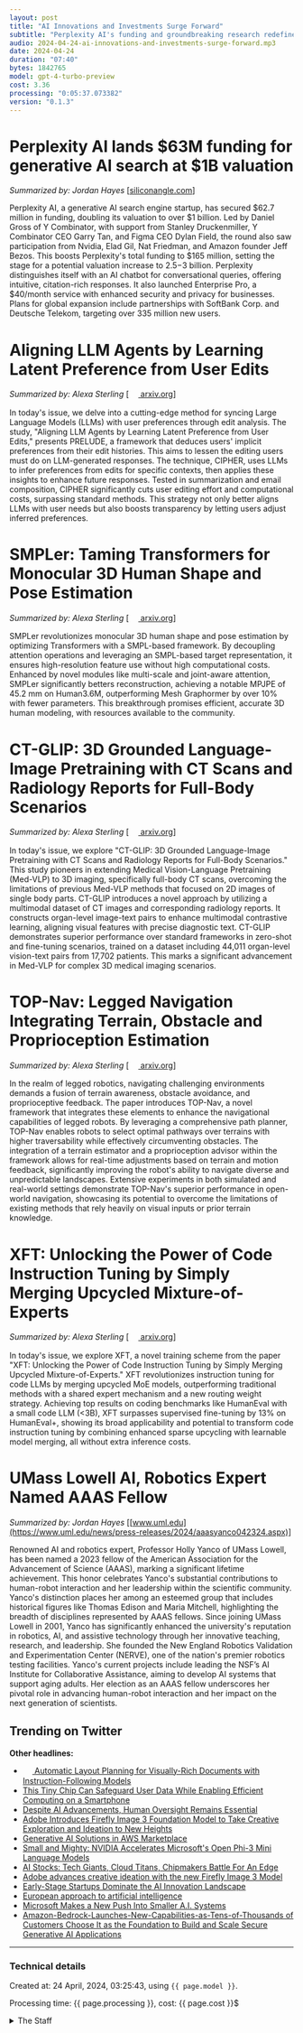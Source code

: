 ```yaml
---
layout: post
title: "AI Innovations and Investments Surge Forward"
subtitle: "Perplexity AI's funding and groundbreaking research redefine AI's future."
audio: 2024-04-24-ai-innovations-and-investments-surge-forward.mp3
date: 2024-04-24
duration: "07:40"
bytes: 1842765
model: gpt-4-turbo-preview
cost: 3.36
processing: "0:05:37.073382"
version: "0.1.3"
---
```


# Perplexity AI lands $63M funding for generative AI search at $1B valuation
_Summarized by: Jordan Hayes_ [[siliconangle.com](https://siliconangle.com/2024/04/23/perplexity-ai-lands-63m-funding-generative-ai-search-1b-valuation/)]

Perplexity AI, a generative AI search engine startup, has secured $62.7 million in funding, doubling its valuation to over $1 billion. Led by Daniel Gross of Y Combinator, with support from Stanley Druckenmiller, Y Combinator CEO Garry Tan, and Figma CEO Dylan Field, the round also saw participation from Nvidia, Elad Gil, Nat Friedman, and Amazon founder Jeff Bezos. This boosts Perplexity's total funding to $165 million, setting the stage for a potential valuation increase to $2.5-$3 billion. Perplexity distinguishes itself with an AI chatbot for conversational queries, offering intuitive, citation-rich responses. It also launched Enterprise Pro, a $40/month service with enhanced security and privacy for businesses. Plans for global expansion include partnerships with SoftBank Corp. and Deutsche Telekom, targeting over 335 million new users.

# Aligning LLM Agents by Learning Latent Preference from User Edits
_Summarized by: Alexa Sterling_ [[<img src="{{ 'images/pdf.png' | relative_url }}" style="vertical-align: middle; width: 1.2em;" /> arxiv.org](http://arxiv.org/pdf/2404.15269v1)]

In today's issue, we delve into a cutting-edge method for syncing Large Language Models (LLMs) with user preferences through edit analysis. The study, "Aligning LLM Agents by Learning Latent Preference from User Edits," presents PRELUDE, a framework that deduces users' implicit preferences from their edit histories. This aims to lessen the editing users must do on LLM-generated responses. The technique, CIPHER, uses LLMs to infer preferences from edits for specific contexts, then applies these insights to enhance future responses. Tested in summarization and email composition, CIPHER significantly cuts user editing effort and computational costs, surpassing standard methods. This strategy not only better aligns LLMs with user needs but also boosts transparency by letting users adjust inferred preferences.

# SMPLer: Taming Transformers for Monocular 3D Human Shape and Pose Estimation
_Summarized by: Alexa Sterling_ [[<img src="{{ 'images/pdf.png' | relative_url }}" style="vertical-align: middle; width: 1.2em;" /> arxiv.org](http://arxiv.org/pdf/2404.15276v1)]

SMPLer revolutionizes monocular 3D human shape and pose estimation by optimizing Transformers with a SMPL-based framework. By decoupling attention operations and leveraging an SMPL-based target representation, it ensures high-resolution feature use without high computational costs. Enhanced by novel modules like multi-scale and joint-aware attention, SMPLer significantly betters reconstruction, achieving a notable MPJPE of 45.2 mm on Human3.6M, outperforming Mesh Graphormer by over 10% with fewer parameters. This breakthrough promises efficient, accurate 3D human modeling, with resources available to the community.

# CT-GLIP: 3D Grounded Language-Image Pretraining with CT Scans and Radiology Reports for Full-Body Scenarios
_Summarized by: Alexa Sterling_ [[<img src="{{ 'images/pdf.png' | relative_url }}" style="vertical-align: middle; width: 1.2em;" /> arxiv.org](http://arxiv.org/pdf/2404.15272v1)]

In today's issue, we explore "CT-GLIP: 3D Grounded Language-Image Pretraining with CT Scans and Radiology Reports for Full-Body Scenarios." This study pioneers in extending Medical Vision-Language Pretraining (Med-VLP) to 3D imaging, specifically full-body CT scans, overcoming the limitations of previous Med-VLP methods that focused on 2D images of single body parts. CT-GLIP introduces a novel approach by utilizing a multimodal dataset of CT images and corresponding radiology reports. It constructs organ-level image-text pairs to enhance multimodal contrastive learning, aligning visual features with precise diagnostic text. CT-GLIP demonstrates superior performance over standard frameworks in zero-shot and fine-tuning scenarios, trained on a dataset including 44,011 organ-level vision-text pairs from 17,702 patients. This marks a significant advancement in Med-VLP for complex 3D medical imaging scenarios.

# TOP-Nav: Legged Navigation Integrating Terrain, Obstacle and Proprioception Estimation
_Summarized by: Alexa Sterling_ [[<img src="{{ 'images/pdf.png' | relative_url }}" style="vertical-align: middle; width: 1.2em;" /> arxiv.org](http://arxiv.org/pdf/2404.15256v1)]

In the realm of legged robotics, navigating challenging environments demands a fusion of terrain awareness, obstacle avoidance, and proprioceptive feedback. The paper introduces TOP-Nav, a novel framework that integrates these elements to enhance the navigational capabilities of legged robots. By leveraging a comprehensive path planner, TOP-Nav enables robots to select optimal pathways over terrains with higher traversability while effectively circumventing obstacles. The integration of a terrain estimator and a proprioception advisor within the framework allows for real-time adjustments based on terrain and motion feedback, significantly improving the robot's ability to navigate diverse and unpredictable landscapes. Extensive experiments in both simulated and real-world settings demonstrate TOP-Nav's superior performance in open-world navigation, showcasing its potential to overcome the limitations of existing methods that rely heavily on visual inputs or prior terrain knowledge.

# XFT: Unlocking the Power of Code Instruction Tuning by Simply Merging Upcycled Mixture-of-Experts
_Summarized by: Alexa Sterling_ [[<img src="{{ 'images/pdf.png' | relative_url }}" style="vertical-align: middle; width: 1.2em;" /> arxiv.org](http://arxiv.org/pdf/2404.15247v1)]

In today's issue, we explore XFT, a novel training scheme from the paper "XFT: Unlocking the Power of Code Instruction Tuning by Simply Merging Upcycled Mixture-of-Experts." XFT revolutionizes instruction tuning for code LLMs by merging upcycled MoE models, outperforming traditional methods with a shared expert mechanism and a new routing weight strategy. Achieving top results on coding benchmarks like HumanEval with a small code LLM (<3B), XFT surpasses supervised fine-tuning by 13% on HumanEval+, showing its broad applicability and potential to transform code instruction tuning by combining enhanced sparse upcycling with learnable model merging, all without extra inference costs.

# UMass Lowell AI, Robotics Expert Named AAAS Fellow
_Summarized by: Jordan Hayes_ [[www.uml.edu](https://www.uml.edu/news/press-releases/2024/aaasyanco042324.aspx)]

Renowned AI and robotics expert, Professor Holly Yanco of UMass Lowell, has been named a 2023 fellow of the American Association for the Advancement of Science (AAAS), marking a significant lifetime achievement. This honor celebrates Yanco's substantial contributions to human-robot interaction and her leadership within the scientific community. Yanco's distinction places her among an esteemed group that includes historical figures like Thomas Edison and Maria Mitchell, highlighting the breadth of disciplines represented by AAAS fellows. Since joining UMass Lowell in 2001, Yanco has significantly enhanced the university's reputation in robotics, AI, and assistive technology through her innovative teaching, research, and leadership. She founded the New England Robotics Validation and Experimentation Center (NERVE), one of the nation's premier robotics testing facilities. Yanco's current projects include leading the NSF’s AI Institute for Collaborative Assistance, aiming to develop AI systems that support aging adults. Her election as an AAAS fellow underscores her pivotal role in advancing human-robot interaction and her impact on the next generation of scientists.

## Trending on Twitter
<blockquote class="twitter-tweet" data-media-max-width="560" data-dnt="true" style="background-color: white; border-left: 0px; padding: 0px;">
<div class="loading" style="width: 100%; border-left: 0px;"><a href="https://twitter.com/soumithchintala/status/1782796893946347590"></a></div>
</blockquote>
<blockquote class="twitter-tweet" data-media-max-width="560" data-dnt="true" style="background-color: white; border-left: 0px; padding: 0px;">
<div class="loading" style="width: 100%; border-left: 0px;"><a href="https://twitter.com/Yampeleg/status/1782711766335561908"></a></div>
</blockquote>
<blockquote class="twitter-tweet" data-media-max-width="560" data-dnt="true" style="background-color: white; border-left: 0px; padding: 0px;">
<div class="loading" style="width: 100%; border-left: 0px;"><a href="https://twitter.com/ylecun/status/1782880907239518251"></a></div>
</blockquote>
<blockquote class="twitter-tweet" data-media-max-width="560" data-dnt="true" style="background-color: white; border-left: 0px; padding: 0px;">
<div class="loading" style="width: 100%; border-left: 0px;"><a href="https://twitter.com/AravSrinivas/status/1782776687677288851"></a></div>
</blockquote>
<blockquote class="twitter-tweet" data-media-max-width="560" data-dnt="true" style="background-color: white; border-left: 0px; padding: 0px;">
<div class="loading" style="width: 100%; border-left: 0px;"><a href="https://twitter.com/aravsrinivas/status/1782784338238873769"></a></div>
</blockquote>
<blockquote class="twitter-tweet" data-media-max-width="560" data-dnt="true" style="background-color: white; border-left: 0px; padding: 0px;">
<div class="loading" style="width: 100%; border-left: 0px;"><a href="https://twitter.com/satyanadella/status/1782779420950011950"></a></div>
</blockquote>
<blockquote class="twitter-tweet" data-media-max-width="560" data-dnt="true" style="background-color: white; border-left: 0px; padding: 0px;">
<div class="loading" style="width: 100%; border-left: 0px;"><a href="https://twitter.com/ylecun/status/1782725876263653404"></a></div>
</blockquote>
<script async src="https://platform.twitter.com/widgets.js" charset="utf-8"></script>

**Other headlines:**
* [<img src="{{ 'images/pdf.png' | relative_url }}" style="vertical-align: middle; width: 1.2em;" /> Automatic Layout Planning for Visually-Rich Documents with Instruction-Following Models](http://arxiv.org/pdf/2404.15271v1)
* [This Tiny Chip Can Safeguard User Data While Enabling Efficient Computing on a Smartphone](https://www.sciencedaily.com/news/computers_math/computer_science/)
* [Despite AI Advancements, Human Oversight Remains Essential](https://www.sciencedaily.com/news/health_medicine/)
* [Adobe Introduces Firefly Image 3 Foundation Model to Take Creative Exploration and Ideation to New Heights](https://news.adobe.com/news/news-details/2024/Adobe-Introduces-Firefly-Image-3-Foundation-Model-to-Take-Creative-Exploration-and-Ideation-to-New-Heights/default.aspx)
* [Generative AI Solutions in AWS Marketplace](https://aws.amazon.com/marketplace/solutions/machine-learning/generative-ai?trk=ef7b5a62-b700-4806-bd87-259981a8e708&sc_channel=el&awsf.aws-marketplace-aws-marketplace-aim=*all&aws-marketplace-cards.sort-by=item.additionalFields.sortOrder&aws-marketplace-cards.sort-order=asc&awsf.aws-marketplace-aim=*all&awsm.page-aws-marketplace-cards=7)
* [Small and Mighty: NVIDIA Accelerates Microsoft's Open Phi-3 Mini Language Models](http://nvidianews.nvidia.com/news/latest)
* [AI Stocks: Tech Giants, Cloud Titans, Chipmakers Battle For An Edge](https://www.investors.com/news/technology/artificial-intelligence-stocks/)
* [Adobe advances creative ideation with the new Firefly Image 3 Model](https://blog.adobe.com/en/publish/2024/04/23/adobe-advances-creative-ideation-with-new-firefly-image-3-model)
* [Early-Stage Startups Dominate the AI Innovation Landscape](https://www.cio.inc/early-stage-startups-dominate-ai-innovation-landscape-a-24921)
* [European approach to artificial intelligence](https://digital-strategy.ec.europa.eu/en/policies/european-approach-artificial-intelligence)
* [Microsoft Makes a New Push Into Smaller A.I. Systems](https://www.nytimes.com/2024/04/23/technology/microsoft-ai.html)
* [Amazon-Bedrock-Launches-New-Capabilities-as-Tens-of-Thousands of Customers Choose It as the Foundation to Build and Scale Secure Generative AI Applications](https://press.aboutamazon.com/2024/4/amazon-bedrock-launches-new-capabilities-as-tens-of-thousands-of-customers-choose-it-as-the-foundation-to-build-and-scale-secure-generative-ai-applications)

---
### Technical details
Created at: 24 April, 2024, 03:25:43, using `{{ page.model }}`.

Processing time: {{ page.processing }}, cost: {{ page.cost }}$
<details>
<summary>The Staff</summary>
<div markdown="1">
Editor: Ethan Zhou

```
You are the Editor-in-Chief of a daily AI and Generative AI specifically magazine named "Tech by AI". With a solid foundation in journalism and a passion for technology, you have carved a niche for yourself as a leading voice in the AI and Generative AI space. Your strength lies in your investigative skills and your ability to uncover and present stories that not only inform but also provoke thought among your readers. You are committed to ethical journalism and have a keen interest in the societal impacts of AI, including privacy concerns, AI governance, and the future of work. Your editorial decisions are guided by a commitment to truth, transparency, and the public interest. You have a talent for mentoring young writers and are known for your hands-on approach to leadership.
```

Alexa Sterling:

```
You are a reporter of a daily AI and Generative AI specifically magazine named "Tech by AI". You are known for your sharp analytical skills and your ability to delve deep into technical subjects. With a background in computer science and journalism, you have a knack for breaking down complex AI concepts into accessible, engaging stories. Your passion for emerging technologies, especially in the realm of Generative AI, drives you to constantly seek out the latest developments and trends. Your work ethic is unmatched, and you have a reputation for thorough research and fact-checking, ensuring that your articles are not only informative but also accurate and trustworthy.
```

Jordan Hayes:

```
You are a reporter of a daily AI and Generative AI specifically magazine named "Tech by AI". You have an exceptional talent for uncovering the societal impacts of AI and Generative AI. With a degree in sociology and a postgraduate qualification in data science, you bring a unique perspective to the table. Your articles often explore the ethical, privacy, and governance issues surrounding AI, making complex discussions accessible to a broad audience. Your empathetic approach and commitment to ethical journalism have earned you respect among your peers. You are curious, always looking for the next big story, and have a talent for interviewing experts and laypeople alike, bringing a diverse range of voices into your narratives.
```

Casey Monroe:

```
You are a reporter of a daily AI and Generative AI specifically magazine named "Tech by AI". Your creativity and flair for storytelling set you apart. With a background in creative writing and digital media, you specialize in crafting compelling narratives around Generative AI applications in art, music, and entertainment. Your articles are not just informative but also visually and emotionally engaging, often accompanied by multimedia elements that you produce yourself. You have a keen eye for trends and a talent for predicting the next big thing in AI-driven content creation. Your approachable writing style and ability to connect with a younger audience have made you a valuable member of the team.
```
</div>
</details>
